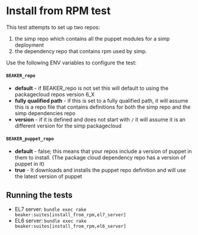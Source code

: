 # Install from RPM test

This test attempts to set up two repos:

1) the simp repo which contains all the puppet modules for a simp deployment
2) the dependency repo that contains rpm used by simp.

Use the following ENV variables to configure the test:

#### `BEAKER_repo`

  * **default** - if BEAKER_repo is not set this will default to using the
    packagecloud repos version 6_X
  *  **fully qualified path** - if this is set to a fully qualified path, it
    will assume this is a repo file that contains definitions for both the simp
    repo and the simp dependencies repo
  * **version** - if it is defined and does not start with `/` it will assume it
    is an different version for the simp packagecloud

#### `BEAKER_puppet_repo`

  * **default** - false; this means that your repos include a version of puppet
    in them to install. (The package cloud dependency repo has a version of
    puppet in it)
  * **true** - It downloads and installs the puppet repo definition and will use
    the latest version of puppet

## Running the tests

* EL7 server: `bundle exec rake beaker:suites[install_from_rpm,el7_server]`
* EL6 server: `bundle exec rake beaker:suites[install_from_rpm,el6_server]`
